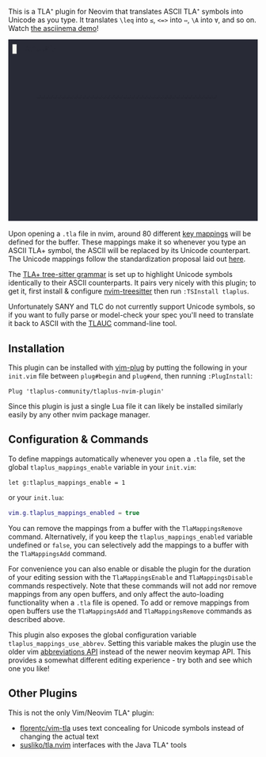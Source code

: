 This is a TLA⁺ plugin for Neovim that translates ASCII TLA⁺ symbols into Unicode as you type.
It translates `\leq` into `≤`, `<=>` into `⇔`, `\A` into `∀`, and so on.
Watch [the asciinema demo](https://asciinema.org/a/620647)!

![](demos/keymap.gif)

Upon opening a `.tla` file in nvim, around 80 different [key mappings](https://neovim.io/doc/user/lua.html#vim.keymap) will be defined for the buffer.
These mappings make it so whenever you type an ASCII TLA+ symbol, the ASCII will be replaced by its Unicode counterpart.
The Unicode mappings follow the standardization proposal laid out [here](https://github.com/tlaplus/tlaplus-standard/tree/main/unicode).

The [TLA+ tree-sitter grammar](https://github.com/tlaplus-community/tree-sitter-tlaplus/) is set up to highlight Unicode symbols identically to their ASCII counterparts.
It pairs very nicely with this plugin; to get it, first install & configure [nvim-treesitter](https://github.com/nvim-treesitter/nvim-treesitter) then run `:TSInstall tlaplus`.

Unfortunately SANY and TLC do not currently support Unicode symbols, so if you want to fully parse or model-check your spec you'll need to translate it back to ASCII with the [TLAUC](https://github.com/tlaplus-community/tlauc) command-line tool.

## Installation

This plugin can be installed with [vim-plug](https://github.com/junegunn/vim-plug) by putting the following in your `init.vim` file between `plug#begin` and `plug#end`, then running `:PlugInstall`:
```vim
Plug 'tlaplus-community/tlaplus-nvim-plugin'
```
Since this plugin is just a single Lua file it can likely be installed similarly easily by any other nvim package manager.

## Configuration & Commands

To define mappings automatically whenever you open a `.tla` file, set the global `tlaplus_mappings_enable` variable in your `init.vim`:
```vim
let g:tlaplus_mappings_enable = 1
```
or your `init.lua`:
```lua
vim.g.tlaplus_mappings_enabled = true
```
You can remove the mappings from a buffer with the `TlaMappingsRemove` command.
Alternatively, if you keep the `tlaplus_mappings_enabled` variable undefined or `false`, you can selectively add the mappings to a buffer with the `TlaMappingsAdd` command.

For convenience you can also enable or disable the plugin for the duration of your editing session with the `TlaMappingsEnable` and `TlaMappingsDisable` commands respectively.
Note that these commands will not add nor remove mappings from any open buffers, and only affect the auto-loading functionality when a `.tla` file is opened.
To add or remove mappings from open buffers use the `TlaMappingsAdd` and `TlaMappingsRemove` commands as described above.

This plugin also exposes the global configuration variable `tlaplus_mappings_use_abbrev`.
Setting this variable makes the plugin use the older vim [abbreviations API](https://neovim.io/doc/user/map.html#abbreviation) instead of the newer neovim keymap API.
This provides a somewhat different editing experience - try both and see which one you like!

## Other Plugins

This is not the only Vim/Neovim TLA⁺ plugin:
- [florentc/vim-tla](https://github.com/florentc/vim-tla) uses text concealing for Unicode symbols instead of changing the actual text
- [susliko/tla.nvim](https://github.com/susliko/tla.nvim) interfaces with the Java TLA⁺ tools

